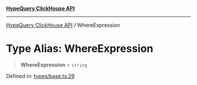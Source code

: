 [**HypeQuery ClickHouse API**](../README.md)

***

[HypeQuery ClickHouse API](../globals.md) / WhereExpression

# Type Alias: WhereExpression

> **WhereExpression** = `string`

Defined in: [types/base.ts:29](https://github.com/hypequery/hypequery/blob/64a7970b0d65bd3e69a2e7876f19dbfe29817833/packages/clickhouse/src/types/base.ts#L29)
